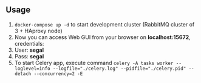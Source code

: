 ## Usage
1. `docker-compose up -d` to start development cluster (RabbitMQ cluster of 3 + HAproxy node)
2. Now you can access Web GUI from your browser on **localhost:15672**, credentials:
  1. User: **segal**
  2. Pass: **segal**
3. To start Celery app, execute command `celery -A tasks worker --loglevel=info --logfile="./celery.log" --pidfile="./celery.pid" --detach --concurrency=2 -E`
